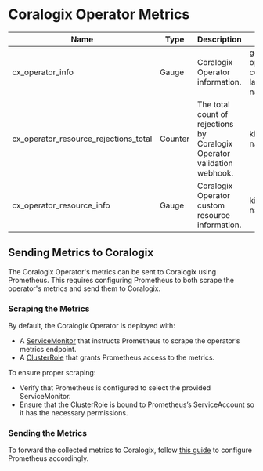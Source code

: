 # Coralogix Operator Metrics

| Name                           | Type    | Description                                                             | Labels                                                                          | 
|--------------------------------------|---------|-------------------------------------------------------------------------|---------------------------------------------------------------------------------|
| cx_operator_info                     | Gauge   | Coralogix Operator information.                                         | go_version, operator_version, coralogix_url, label_selector, namespace_selector |
| cx_operator_resource_rejections_total | Counter | The total count of rejections by Coralogix Operator validation webhook. | kind, name, namespace                                                           |
| cx_operator_resource_info            | Gauge   | Coralogix Operator custom resource information.                         | kind, name, namespace, status                                                   |

## Sending Metrics to Coralogix
The Coralogix Operator's metrics can be sent to Coralogix using Prometheus. 
This requires configuring Prometheus to both scrape the operator's metrics and send them to Coralogix.
### Scraping the Metrics
By default, the Coralogix Operator is deployed with:
- A [ServiceMonitor](../charts/coralogix-operator/templates/service_monitor.yaml) that instructs Prometheus to scrape the operator’s metrics endpoint.
- A [ClusterRole](../charts/coralogix-operator/templates/metrics_reader_role.yaml) that grants Prometheus access to the metrics.
    
To ensure proper scraping:
- Verify that Prometheus is configured to select the provided ServiceMonitor.
- Ensure that the ClusterRole is bound to Prometheus’s ServiceAccount so it has the necessary permissions.
### Sending the Metrics
To forward the collected metrics to Coralogix, follow [this guide](https://coralogix.com/docs/integrations/prometheus/prometheus-server/) to configure Prometheus accordingly.
